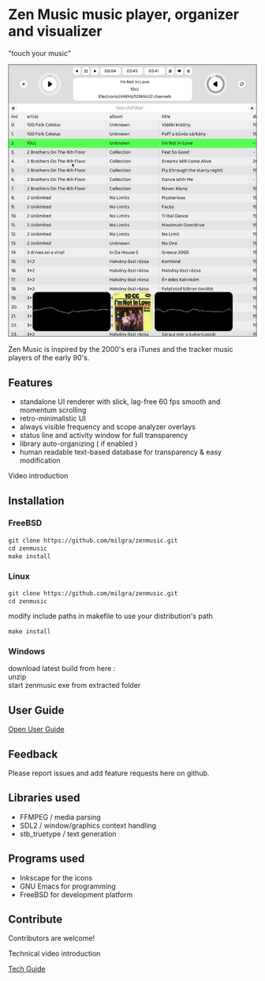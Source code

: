 # Zen Music music player, organizer and visualizer
"touch your music"

![alt text](svg/screenshot.jpeg)

Zen Music is inspired by the 2000's era iTunes and the tracker music players of the early 90's.

## Features ##

- standalone UI renderer with slick, lag-free 60 fps smooth and momentum scrolling
- retro-minimalistic UI
- always visible frequency and scope analyzer overlays
- status line and activity window for full transparency
- library auto-organizing ( if enabled )
- human readable text-based database for transparency & easy modification

Video introduction


## Installation ##

### FreeBSD ###

```
git clone https://github.com/milgra/zenmusic.git
cd zenmusic
make install
```

### Linux ###

```
git clone https://github.com/milgra/zenmusic.git
cd zenmusic
```

modify include paths in makefile to use your distribution's path

```
make install
```

### Windows ###

download latest build from here :  
unzip  
start zenmusic exe from extracted folder  


## User Guide ##

[Open User Guide](USER.md)


## Feedback ##

Please report issues and add feature requests here on github.


## Libraries used ##

- FFMPEG / media parsing
- SDL2 / window/graphics context handling
- stb_truetype / text generation


## Programs used ##

- Inkscape for the icons
- GNU Emacs for programming
- FreeBSD for development platform


## Contribute ##

Contributors are welcome!

Technical video introduction

[Tech Guide](USER.md)